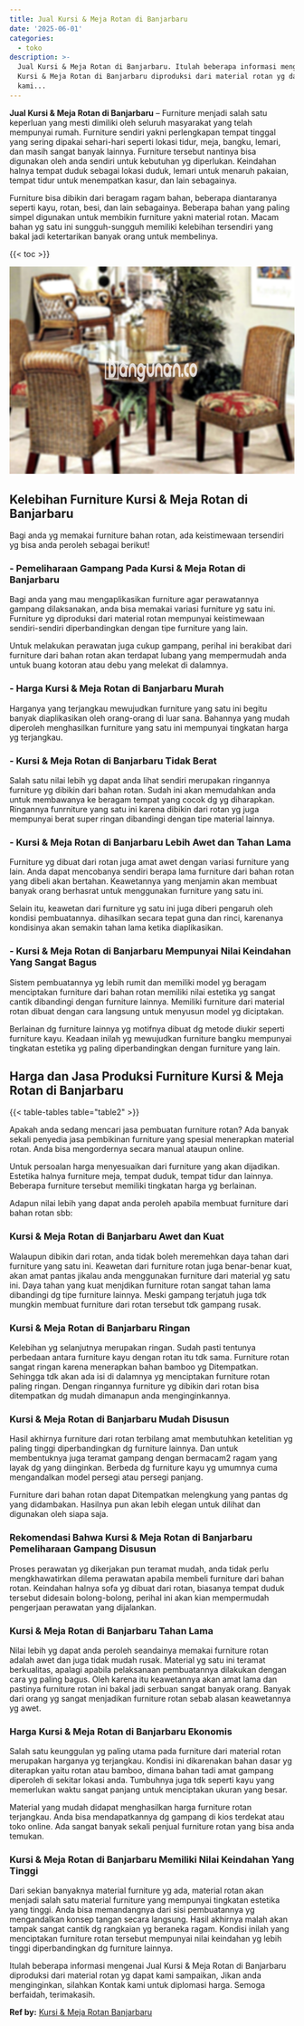 ```yaml
---
title: Jual Kursi & Meja Rotan di Banjarbaru
date: '2025-06-01'
categories:
  - toko
description: >-
  Jual Kursi & Meja Rotan di Banjarbaru. Itulah beberapa informasi mengenai Jual
  Kursi & Meja Rotan di Banjarbaru diproduksi dari material rotan yg dapat
  kami...
---
```


**Jual Kursi & Meja Rotan di Banjarbaru** – Furniture menjadi salah satu keperluan yang mesti dimiliki oleh seluruh masyarakat yang telah mempunyai rumah. Furniture sendiri yakni perlengkapan tempat tinggal yang sering dipakai sehari-hari seperti lokasi tidur, meja, bangku, lemari, dan masih sangat banyak lainnya. Furniture tersebut nantinya bisa digunakan oleh anda sendiri untuk kebutuhan yg diperlukan. Keindahan halnya tempat duduk sebagai lokasi duduk, lemari untuk menaruh pakaian, tempat tidur untuk menempatkan kasur, dan lain sebagainya.

Furniture bisa dibikin dari beragam ragam bahan, beberapa diantaranya seperti kayu, rotan, besi, dan lain sebagainya. Beberapa bahan yang paling simpel digunakan untuk membikin furniture yakni material rotan. Macam bahan yg satu ini sungguh-sungguh memiliki kelebihan tersendiri yang bakal jadi ketertarikan banyak orang untuk membelinya.

{{< toc >}}

![Jual Kursi & Meja Rotan di Banjarbaru](/images/kursi-meja-rotan-murah18.png)

## Kelebihan Furniture Kursi & Meja Rotan di Banjarbaru

Bagi anda yg memakai furniture bahan rotan, ada keistimewaan tersendiri yg bisa anda peroleh sebagai berikut!

### \- Pemeliharaan Gampang Pada Kursi & Meja Rotan di Banjarbaru

Bagi anda yang mau mengaplikasikan furniture agar perawatannya gampang dilaksanakan, anda bisa memakai variasi furniture yg satu ini. Furniture yg diproduksi dari material rotan mempunyai keistimewaan sendiri-sendiri diperbandingkan dengan tipe furniture yang lain.

Untuk melakukan perawatan juga cukup gampang, perihal ini berakibat dari furniture dari bahan rotan akan terdapat lubang yang mempermudah anda untuk buang kotoran atau debu yang melekat di dalamnya.

### \- Harga Kursi & Meja Rotan di Banjarbaru Murah

Harganya yang terjangkau mewujudkan furniture yang satu ini begitu banyak diaplikasikan oleh orang-orang di luar sana. Bahannya yang mudah diperoleh menghasilkan furniture yang satu ini mempunyai tingkatan harga yg terjangkau.

### \- Kursi & Meja Rotan di Banjarbaru Tidak Berat

Salah satu nilai lebih yg dapat anda lihat sendiri merupakan ringannya furniture yg dibikin dari bahan rotan. Sudah ini akan memudahkan anda untuk membawanya ke beragam tempat yang cocok dg yg diharapkan. Ringannya funrniture yang satu ini karena dibikin dari rotan yg juga mempunyai berat super ringan dibandingi dengan tipe material lainnya.

### \- Kursi & Meja Rotan di Banjarbaru Lebih Awet dan Tahan Lama

Furniture yg dibuat dari rotan juga amat awet dengan variasi furniture yang lain. Anda dapat mencobanya sendiri berapa lama furniture dari bahan rotan yang dibeli akan bertahan. Keawetannya yang menjamin akan membuat banyak orang berhasrat untuk menggunakan furniture yang satu ini.

Selain itu, keawetan dari furniture yg satu ini juga diberi pengaruh oleh kondisi pembuatannya. dihasilkan secara tepat guna dan rinci, karenanya kondisinya akan semakin tahan lama ketika diaplikasikan.

### \- Kursi & Meja Rotan di Banjarbaru Mempunyai Nilai Keindahan Yang Sangat Bagus

Sistem pembuatannya yg lebih rumit dan memiliki model yg beragam menciptakan furniture dari bahan rotan memiliki nilai estetika yg sangat cantik dibandingi dengan furniture lainnya. Memiliki furniture dari material rotan dibuat dengan cara langsung untuk menyusun model yg diciptakan.

Berlainan dg furniture lainnya yg motifnya dibuat dg metode diukir seperti furniture kayu. Keadaan inilah yg mewujudkan furniture bangku mempunyai tingkatan estetika yg paling diperbandingkan dengan furniture yang lain.

## Harga dan Jasa Produksi Furniture Kursi & Meja Rotan di Banjarbaru

{{< table-tables table="table2" >}}

Apakah anda sedang mencari jasa pembuatan furniture rotan? Ada banyak sekali penyedia jasa pembikinan furniture yang spesial menerapkan material rotan. Anda bisa mengordernya secara manual ataupun online.

Untuk persoalan harga menyesuaikan dari furniture yang akan dijadikan. Estetika halnya furniture meja, tempat duduk, tempat tidur dan lainnya. Beberapa furniture tersebut memiliki tingkatan harga yg berlainan.

Adapun nilai lebih yang dapat anda peroleh apabila membuat furniture dari bahan rotan sbb:

### Kursi & Meja Rotan di Banjarbaru Awet dan Kuat

Walaupun dibikin dari rotan, anda tidak boleh meremehkan daya tahan dari furniture yang satu ini. Keawetan dari furniture rotan juga benar-benar kuat, akan amat pantas jikalau anda menggunakan furniture dari material yg satu ini. Daya tahan yang kuat menjdikan furniture rotan sangat tahan lama dibandingi dg tipe furniture lainnya. Meski gampang terjatuh juga tdk mungkin membuat furniture dari rotan tersebut tdk gampang rusak.

### Kursi & Meja Rotan di Banjarbaru Ringan

Kelebihan yg selanjutnya merupakan ringan. Sudah pasti tentunya perbedaan antara furniture kayu dengan rotan itu tdk sama. Furniture rotan sangat ringan karena menerapkan bahan bamboo yg Ditempatkan. Sehingga tdk akan ada isi di dalamnya yg menciptakan furniture rotan paling ringan. Dengan ringannya furniture yg dibikin dari rotan bisa ditempatkan dg mudah dimanapun anda menginginkannya.

### Kursi & Meja Rotan di Banjarbaru Mudah Disusun

Hasil akhirnya furniture dari rotan terbilang amat membutuhkan ketelitian yg paling tinggi diperbandingkan dg furniture lainnya. Dan untuk membentuknya juga teramat gampang dengan bermacam2 ragam yang layak dg yang diinginkan. Berbeda dg furniture kayu yg umumnya cuma mengandalkan model persegi atau persegi panjang.

Furniture dari bahan rotan dapat Ditempatkan melengkung yang pantas dg yang didambakan. Hasilnya pun akan lebih elegan untuk dilihat dan digunakan oleh siapa saja.

### Rekomendasi Bahwa Kursi & Meja Rotan di Banjarbaru Pemeliharaan Gampang Disusun

Proses perawatan yg dikerjakan pun teramat mudah, anda tidak perlu mengkhawatirkan dilema perawatan apabila membeli furniture dari bahan rotan. Keindahan halnya sofa yg dibuat dari rotan, biasanya tempat duduk tersebut didesain bolong-bolong, perihal ini akan kian mempermudah pengerjaan perawatan yang dijalankan.

### Kursi & Meja Rotan di Banjarbaru Tahan Lama

Nilai lebih yg dapat anda peroleh seandainya memakai furniture rotan adalah awet dan juga tidak mudah rusak. Material yg satu ini teramat berkualitas, apalagi apabila pelaksanaan pembuatannya dilakukan dengan cara yg paling bagus. Oleh karena itu keawetannya akan amat lama dan pastinya furniture rotan ini bakal jadi serbuan sangat banyak orang. Banyak dari orang yg sangat menjadikan furniture rotan sebab alasan keawetannya yg awet.

### Harga Kursi & Meja Rotan di Banjarbaru Ekonomis

Salah satu keunggulan yg paling utama pada furniture dari material rotan merupakan harganya yg terjangkau. Kondisi ini dikarenakan bahan dasar yg diterapkan yaitu rotan atau bamboo, dimana bahan tadi amat gampang diperoleh di sekitar lokasi anda. Tumbuhnya juga tdk seperti kayu yang memerlukan waktu sangat panjang untuk menciptakan ukuran yang besar.

Material yang mudah didapat menghasilkan harga furniture rotan terjangkau. Anda bisa mendapatkannya dg gampang di kios terdekat atau toko online. Ada sangat banyak sekali penjual furniture rotan yang bisa anda temukan.

### Kursi & Meja Rotan di Banjarbaru Memiliki Nilai Keindahan Yang Tinggi

Dari sekian banyaknya material furniture yg ada, material rotan akan menjadi salah satu material furniture yang mempunyai tingkatan estetika yang tinggi. Anda bisa memandangnya dari sisi pembuatannya yg mengandalkan konsep tangan secara langsung. Hasil akhirnya malah akan tampak sangat cantik dg rangkaian yg beraneka ragam. Kondisi inilah yang menciptakan furniture rotan tersebut mempunyai nilai keindahan yg lebih tinggi diperbandingkan dg furniture lainnya.

Itulah beberapa informasi mengenai Jual Kursi & Meja Rotan di Banjarbaru diproduksi dari material rotan yg dapat kami sampaikan, Jikan anda menginginkan, silahkan Kontak kami untuk diplomasi harga. Semoga berfaidah, terimakasih.

**Ref by:** [Kursi & Meja Rotan Banjarbaru](https://id.wikipedia.org/wiki/Kursi)
